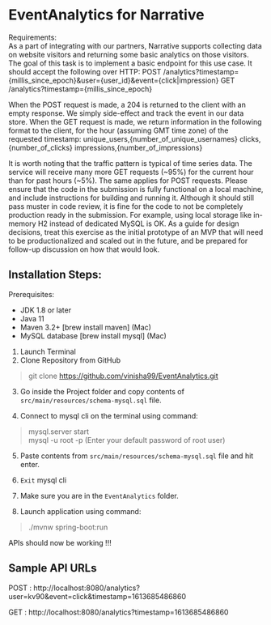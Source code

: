 # EventAnalytics for Narrative

Requirements:  
As a part of integrating with our partners, Narrative supports collecting data on website visitors and returning some basic analytics on those visitors. The goal of this task is to implement a basic endpoint for this use case. It should accept the following over HTTP:
POST /analytics?timestamp={millis_since_epoch}&user={user_id}&event={click|impression}
GET /analytics?timestamp={millis_since_epoch}

When the POST request is made, a 204 is returned to the client with an empty response. We simply side-effect and track the event in our data store.
When the GET request is made, we return information in the following format to the client, for the hour (assuming GMT time zone) of the requested timestamp:
unique_users,{number_of_unique_usernames}
clicks,{number_of_clicks}
impressions,{number_of_impressions}

It is worth noting that the traffic pattern is typical of time series data. The service will receive many more GET requests (~95%) for the current hour than for past hours (~5%). The same applies for POST requests.
Please ensure that the code in the submission is fully functional on a local machine, and include instructions for building and running it. Although it should still pass muster in code review, it is fine for the code to not be completely production ready in the submission. For example, using local storage like in-memory H2 instead of dedicated MySQL is OK. As a guide for design decisions, treat this exercise as the initial prototype of an MVP that will need to be productionalized and scaled out in the future, and be prepared for follow-up discussion on how that would look.

## Installation Steps:

Prerequisites:
* JDK 1.8 or later
* Java 11
* Maven 3.2+  [brew install maven] (Mac)
* MySQL database [brew install mysql] (Mac)

1. Launch Terminal
2. Clone Repository from GitHub
> git clone https://github.com/vinisha99/EventAnalytics.git

3. Go inside the Project folder and copy contents of `src/main/resources/schema-mysql.sql` file.

4. Connect to mysql cli on the terminal using command:   
> mysql.server start  
> mysql -u root -p
(Enter your default password of root user)  

5. Paste contents from `src/main/resources/schema-mysql.sql` file and hit enter.
6. `Exit` mysql cli

7. Make sure you are in the `EventAnalytics` folder.
8. Launch application using command:
> ./mvnw spring-boot:run  

APIs should now be working !!!

## Sample API URLs

POST : http://localhost:8080/analytics?user=kv90&event=click&timestamp=1613685486860

GET : http://localhost:8080/analytics?timestamp=1613685486860
